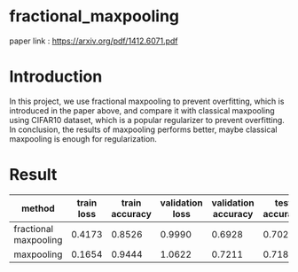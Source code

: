 # fractional_maxpooling
paper link : https://arxiv.org/pdf/1412.6071.pdf
# Introduction
In this project, we use fractional maxpooling to prevent overfitting, which is introduced in the paper above, and compare it with classical maxpooling using CIFAR10 dataset, which is a popular regularizer to prevent overfitting. In conclusion, the results of maxpooling performs better, maybe classical maxpooling is enough for regularization.
# Result
method | train loss | train accuracy | validation loss | validation accuracy | test accuracy
---|---|---|---|---|---
fractional maxpooling | 0.4173 | 0.8526 | 0.9990 | 0.6928 | 0.7026
maxpooling | 0.1654 | 0.9444 | 1.0622 | 0.7211 | 0.7184
